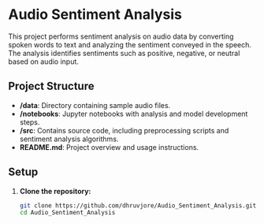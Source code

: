 # Audio Sentiment Analysis

This project performs sentiment analysis on audio data by converting spoken words to text and analyzing the sentiment conveyed in the speech. The analysis identifies sentiments such as positive, negative, or neutral based on audio input.

## Project Structure
- **/data**: Directory containing sample audio files.
- **/notebooks**: Jupyter notebooks with analysis and model development steps.
- **/src**: Contains source code, including preprocessing scripts and sentiment analysis algorithms.
- **README.md**: Project overview and usage instructions.

## Setup

1. **Clone the repository:**
   ```bash
   git clone https://github.com/dhruvjore/Audio_Sentiment_Analysis.git
   cd Audio_Sentiment_Analysis
